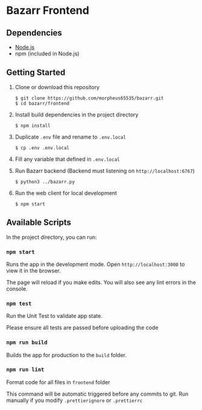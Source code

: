 # Bazarr Frontend

## Dependencies
* [Node.js](https://nodejs.org/)
* npm (included in Node.js)

## Getting Started
1. Clone or download this repository

   ```
   $ git clone https://github.com/morpheus65535/bazarr.git
   $ cd bazarr/frontend
   ```

2. Install build dependencies in the project directory

   ```
   $ npm install
   ```
4. Duplicate `.env` file and rename to `.env.local`

   ```
   $ cp .env .env.local
   ```
6. Fill any variable that defined in `.env.local`
7. Run Bazarr backend (Backend must listening on `http://localhost:6767`)

   ```
   $ python3 ../bazarr.py
   ```
9. Run the web client for local development

   ```
   $ npm start
   ```

## Available Scripts

In the project directory, you can run:

### `npm start`

Runs the app in the development mode.
Open `http://localhost:3000` to view it in the browser.

The page will reload if you make edits.
You will also see any lint errors in the console.

### `npm test`

Run the Unit Test to validate app state.

Please ensure all tests are passed before uploading the code

### `npm run build`

Builds the app for production to the `build` folder.

### `npm run lint`

Format code for all files in `frontend` folder

This command will be automatic triggered before any commits to git. Run manually if you modify `.prettierignore` or `.prettierrc`
